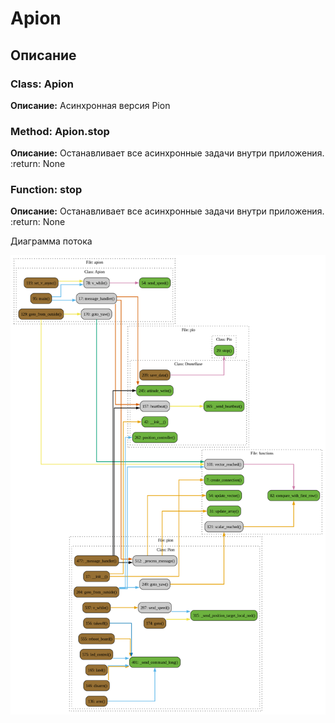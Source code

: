 # Apion

## Описание

### Class: Apion

**Описание:** Асинхронная версия Pion

### Method: Apion.stop

**Описание:** Останавливает все асинхронные задачи внутри приложения. :return: None

### Function: stop

**Описание:** Останавливает все асинхронные задачи внутри приложения. :return: None


 Диаграмма потока

 ![Диаграмма потока](../img/graph_apion.png)